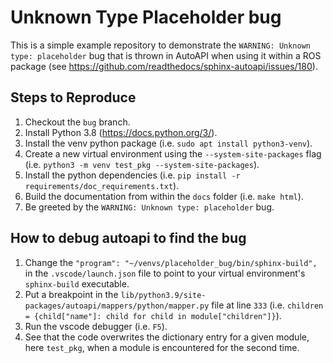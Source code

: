 # Unknown Type Placeholder bug

This is a simple example repository to demonstrate the `WARNING: Unknown type: placeholder` bug that is thrown in
AutoAPI when using it within a ROS package (see https://github.com/readthedocs/sphinx-autoapi/issues/180).

## Steps to Reproduce

1.  Checkout the `bug` branch.
2.  Install Python 3.8 (https://docs.python.org/3/).
3.  Install the venv python package (i.e. `sudo apt install python3-venv`).
4.  Create a new virtual environment using the `--system-site-packages` flag (i.e. `python3 -m venv test_pkg --system-site-packages`).
5.  Install the python dependencies (i.e. `pip install -r requirements/doc_requirements.txt`).
6.  Build the documentation from within the `docs` folder (i.e. `make html`).
7.  Be greeted by the `WARNING: Unknown type: placeholder` bug.

## How to debug autoapi to find the bug

1.  Change the `"program": "~/venvs/placeholder_bug/bin/sphinx-build",` in the `.vscode/launch.json` file to point to your virtual environment's `sphinx-build` executable.
2.  Put a breakpoint in the `lib/python3.9/site-packages/autoapi/mappers/python/mapper.py` file at line `333` (i.e. `children = {child["name"]: child for child in module["children"]}`).
3.  Run the vscode debugger (i.e. `F5`).
4.  See that the code overwrites the dictionary entry for a given module, here `test_pkg`, when a module is encountered for the second time.
